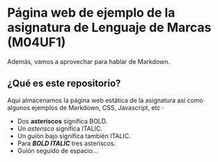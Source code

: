 


# Página web de ejemplo de la asignatura de Lenguaje de Marcas (M04UF1)


Además, vamos a aprovechar para hablar de Markdown.

## ¿Qué es este repositorio?

Aquí almacenamos la página web estática de la asignatura así como algunos ejemplos de Markdown, CSS, Javascript, etc
·

- Dos **asteriscos** significa BOLD.
- Un *asterisco* significa ITALIC.
- Un guión bajo significa también ITALIC.
- Para ***BOLD ITALIC*** tres asteriscos.
- Guión seguido de espacio...
